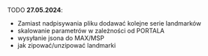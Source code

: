 TODO <b>27.05.2024</b>:
- Zamiast nadpisywania pliku dodawać kolejne serie landmarków
- skalowanie parametrów w zależności od PORTALA
- wysyłanie jsona do MAX/MSP
- jak zipować/unzipować landmarki

